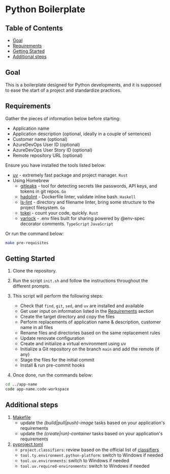 # Python Boilerplate <!-- omit in toc -->

## Table of Contents <!-- omit in toc -->

- [Goal](#goal)
- [Requirements](#requirements)
- [Getting Started](#getting-started)
- [Additional steps](#additional-steps)

## Goal

This is a boilerplate designed for Python developments, and it is supposed to ease the start of a project and standardize practices.

## Requirements

Gather the pieces of information below before starting:

- Application name
- Application description (optional, ideally in a couple of sentences)
- Customer name (optional)
- AzureDevOps User ID (optional)
- AzureDevOps User Story ID (optional)
- Remote repository URL (optional)

Ensure you have installed the tools listed below:

- [uv](https://github.com/astral-sh/uv) - extremely fast package and project manager. `Rust`
- Using Homebrew
  - [gitleaks](https://github.com/gitleaks/gitleaks) - tool for detecting secrets like passwords, API keys, and tokens in git repos. `Go`
  - [hadolint](https://github.com/hadolint/hadolint) - Dockerfile linter, validate inline bash. `Haskell`
  - [ls-lint](https://github.com/loeffel-io/ls-lint) - directory and filename linter, bring some structure to the project filesystem. `Go`
  - [tokei](https://github.com/XAMPPRocky/tokei) - count your code, quickly. `Rust`
  - [varlock](https://github.com/dmno-dev/varlock) - .env files built for sharing powered by @env-spec decorator comments. `TypeScript` `JavaScript`

Or run the command below:

```bash
make pre-requisites
```

## Getting Started

1. Clone the repository.
2. Run the script `init.sh` and follow the instructions throughout the different prompts.
3. This script will perform the following steps:

   - Check that `find`, `git`, `sed`, and `uv` are installed and available
   - Get user input on information listed in the [Requirements](#requirements) section
   - Create the target directory and copy the files
   - Perform replacements of application name & description, customer name in all files
   - Rename files and directories based on the same replacement rules
   - Update renovate configuration
   - Create and initialize a virtual environment using uv
   - Initialize a Git repository on the branch `main` and add the remote (if any)
   - Stage the files for the initial commit
   - Install & run pre-commit hooks

4. Once done, run the commands below:

```bash
cd ../app-name
code app-name.code-workspace
```

## Additional steps

1. [Makefile](./Makefile)
   - update the *(build|pull|push)-image* tasks based on your application's requirements
   - update the *(create|run)-container* tasks based on your application's requirements
2. [pyproject.toml](./pyproject.toml)
   - `project.classifiers`: review based on the official list of [classifiers](https://pypi.org/classifiers)
   - `tool.ty.environment.python-platform`: switch to Windows if needed
   - `tool.uv.environments`: switch to Windows if needed
   - `tool.uv.required-environments`: switch to Windows if needed
